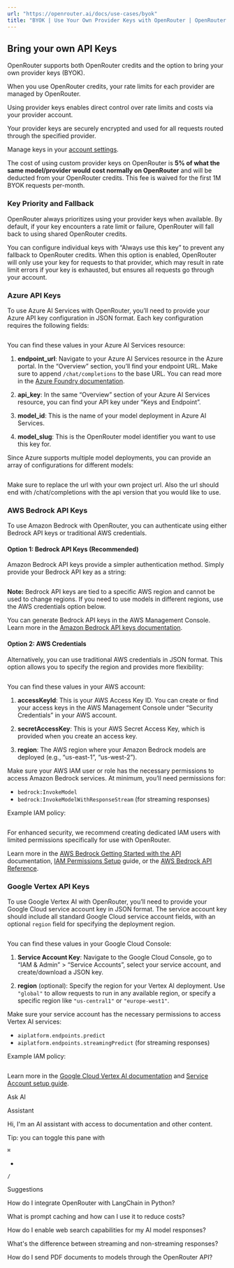 ```yaml
---
url: "https://openrouter.ai/docs/use-cases/byok"
title: "BYOK | Use Your Own Provider Keys with OpenRouter | OpenRouter | Documentation"
---
```


## Bring your own API Keys

OpenRouter supports both OpenRouter credits and the option to bring your own provider keys (BYOK).

When you use OpenRouter credits, your rate limits for each provider are managed by OpenRouter.

Using provider keys enables direct control over rate limits and costs via your provider account.

Your provider keys are securely encrypted and used for all requests routed through the specified provider.

Manage keys in your [account settings](https://openrouter.ai/settings/integrations).

The cost of using custom provider keys on OpenRouter is **5% of what the same model/provider would cost normally on OpenRouter** and will be deducted from your OpenRouter credits.
This fee is waived for the first 1M BYOK requests per-month.

### Key Priority and Fallback

OpenRouter always prioritizes using your provider keys when available. By default, if your key encounters a rate limit or failure, OpenRouter will fall back to using shared OpenRouter credits.

You can configure individual keys with “Always use this key” to prevent any fallback to OpenRouter credits. When this option is enabled, OpenRouter will only use your key for requests to that provider, which may result in rate limit errors if your key is exhausted, but ensures all requests go through your account.

### Azure API Keys

To use Azure AI Services with OpenRouter, you’ll need to provide your Azure API key configuration in JSON format. Each key configuration requires the following fields:

```code-block text-sm

```

You can find these values in your Azure AI Services resource:

1. **endpoint\_url**: Navigate to your Azure AI Services resource in the Azure portal. In the “Overview” section, you’ll find your endpoint URL. Make sure to append `/chat/completions` to the base URL. You can read more in the [Azure Foundry documentation](https://learn.microsoft.com/en-us/azure/ai-foundry/model-inference/concepts/endpoints?tabs=python).

2. **api\_key**: In the same “Overview” section of your Azure AI Services resource, you can find your API key under “Keys and Endpoint”.

3. **model\_id**: This is the name of your model deployment in Azure AI Services.

4. **model\_slug**: This is the OpenRouter model identifier you want to use this key for.


Since Azure supports multiple model deployments, you can provide an array of configurations for different models:

```code-block text-sm

```

Make sure to replace the url with your own project url. Also the url should end with /chat/completions with the api version that you would like to use.

### AWS Bedrock API Keys

To use Amazon Bedrock with OpenRouter, you can authenticate using either Bedrock API keys or traditional AWS credentials.

#### Option 1: Bedrock API Keys (Recommended)

Amazon Bedrock API keys provide a simpler authentication method. Simply provide your Bedrock API key as a string:

```code-block text-sm

```

**Note:** Bedrock API keys are tied to a specific AWS region and cannot be used to change regions. If you need to use models in different regions, use the AWS credentials option below.

You can generate Bedrock API keys in the AWS Management Console. Learn more in the [Amazon Bedrock API keys documentation](https://docs.aws.amazon.com/bedrock/latest/userguide/api-keys.html).

#### Option 2: AWS Credentials

Alternatively, you can use traditional AWS credentials in JSON format. This option allows you to specify the region and provides more flexibility:

```code-block text-sm

```

You can find these values in your AWS account:

1. **accessKeyId**: This is your AWS Access Key ID. You can create or find your access keys in the AWS Management Console under “Security Credentials” in your AWS account.

2. **secretAccessKey**: This is your AWS Secret Access Key, which is provided when you create an access key.

3. **region**: The AWS region where your Amazon Bedrock models are deployed (e.g., “us-east-1”, “us-west-2”).


Make sure your AWS IAM user or role has the necessary permissions to access Amazon Bedrock services. At minimum, you’ll need permissions for:

- `bedrock:InvokeModel`
- `bedrock:InvokeModelWithResponseStream` (for streaming responses)

Example IAM policy:

```code-block text-sm

```

For enhanced security, we recommend creating dedicated IAM users with limited permissions specifically for use with OpenRouter.

Learn more in the [AWS Bedrock Getting Started with the API](https://docs.aws.amazon.com/bedrock/latest/userguide/getting-started-api.html) documentation, [IAM Permissions Setup](https://docs.aws.amazon.com/bedrock/latest/userguide/security-iam.html) guide, or the [AWS Bedrock API Reference](https://docs.aws.amazon.com/bedrock/latest/APIReference/welcome.html).

### Google Vertex API Keys

To use Google Vertex AI with OpenRouter, you’ll need to provide your Google Cloud service account key in JSON format. The service account key should include all standard Google Cloud service account fields, with an optional `region` field for specifying the deployment region.

```code-block text-sm

```

You can find these values in your Google Cloud Console:

1. **Service Account Key**: Navigate to the Google Cloud Console, go to “IAM & Admin” > “Service Accounts”, select your service account, and create/download a JSON key.

2. **region** (optional): Specify the region for your Vertex AI deployment. Use `"global"` to allow requests to run in any available region, or specify a specific region like `"us-central1"` or `"europe-west1"`.


Make sure your service account has the necessary permissions to access Vertex AI services:

- `aiplatform.endpoints.predict`
- `aiplatform.endpoints.streamingPredict` (for streaming responses)

Example IAM policy:

```code-block text-sm

```

Learn more in the [Google Cloud Vertex AI documentation](https://cloud.google.com/vertex-ai/docs/start/introduction-unified-platform) and [Service Account setup guide](https://cloud.google.com/iam/docs/service-accounts-create).

Ask AI

Assistant

Hi, I'm an AI assistant with access to documentation and other content.

Tip: you can toggle this pane with

`⌘`

+

`/`

Suggestions

How do I integrate OpenRouter with LangChain in Python?

What is prompt caching and how can I use it to reduce costs?

How do I enable web search capabilities for my AI model responses?

What's the difference between streaming and non-streaming responses?

How do I send PDF documents to models through the OpenRouter API?